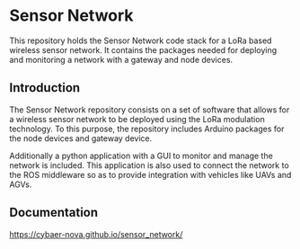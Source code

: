 # Sensor Network

This repository holds the Sensor Network code stack for a LoRa based wireless sensor network. It contains the packages needed for deploying and monitoring a network with a gateway and node devices.

## Introduction

The Sensor Network repository consists on a set of software that allows for a wireless sensor network to be deployed using the LoRa modulation technology. To this purpose, the repository includes Arduino packages for the node devices and gateway device.

Additionally a python application with a GUI to monitor and manage the network is included. This application is also used to connect the network to the ROS middleware so as to provide integration with vehicles like UAVs and AGVs.

## Documentation

https://cybaer-nova.github.io/sensor_network/